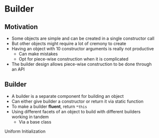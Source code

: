 # Builder

## Motivation
- Some objects are simple and can be created in a single constructor call
- But other objects might require a lot of cremony to create
- Having an object with 10 constructor arguments is really not productive
    - Can make mistakes
    - Opt for piece-wise construction when it is complicated
- The builder design allows piece-wise construction to be done through an API

## Builder
- A builder is a separate component for building an object
- Can either give builder a constructor or return it via static function
- To make a builder **fluent**, return `*this`
- Using different facets of an object to build with different builders working in tandem
    - Via a base class

Uniform Initialization